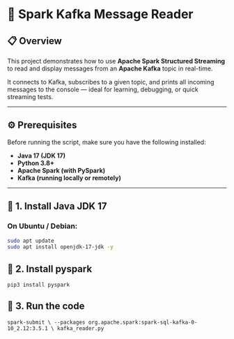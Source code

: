 # 🧠 Spark Kafka Message Reader

## 📋 Overview
This project demonstrates how to use **Apache Spark Structured Streaming** to read and display messages from an **Apache Kafka** topic in real-time.

It connects to Kafka, subscribes to a given topic, and prints all incoming messages to the console — ideal for learning, debugging, or quick streaming tests.

---

## ⚙️ Prerequisites

Before running the script, make sure you have the following installed:

- **Java 17 (JDK 17)**
- **Python 3.8+**
- **Apache Spark (with PySpark)**
- **Kafka (running locally or remotely)**

---

## 🧩 1. Install Java JDK 17

### On Ubuntu / Debian:
```bash
sudo apt update
sudo apt install openjdk-17-jdk -y
```
## 🧩 2. Install pyspark
`pip3 install pyspark`

## 🧩 3. Run the code
`spark-submit \
  --packages org.apache.spark:spark-sql-kafka-0-10_2.12:3.5.1 \
  kafka_reader.py`
